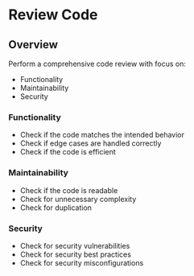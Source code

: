 # Review Code

## Overview

Perform a comprehensive code review with focus on:

- Functionality
- Maintainability
- Security

### Functionality

- Check if the code matches the intended behavior
- Check if edge cases are handled correctly
- Check if the code is efficient

### Maintainability

- Check if the code is readable
- Check for unnecessary complexity
- Check for duplication

### Security

- Check for security vulnerabilities
- Check for security best practices
- Check for security misconfigurations
